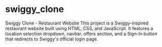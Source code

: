 # swiggy_clone
Swiggy Clone - Restaurant Website  This project is a Swiggy-inspired restaurant website built using HTML, CSS, and JavaScript. It features a location selection dropdown, navbar, offers section, and a Sign-In button that redirects to Swiggy's official login page.
